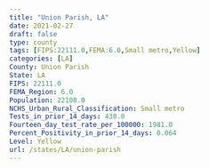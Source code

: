 ```yaml
---
title: "Union Parish, LA"
date: 2021-02-27
draft: false
type: county
tags: [FIPS:22111.0,FEMA:6.0,Small metro,Yellow]
categories: [LA]
County: Union Parish
State: LA
FIPS: 22111.0
FEMA_Region: 6.0
Population: 22108.0
NCHS_Urban_Rural_Classification: Small metro
Tests_in_prior_14_days: 438.0
Fourteen_day_test_rate_per_100000: 1981.0
Percent_Positivity_in_prior_14_days: 0.064
Level: Yellow
url: /states/LA/union-parish
---
```



